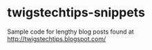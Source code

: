 twigstechtips-snippets
======================

Sample code for lengthy blog posts found at http://twigstechtips.blogspot.com/
